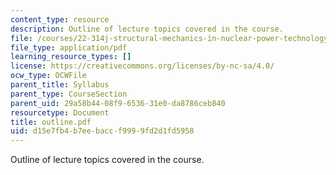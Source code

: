 ```yaml
---
content_type: resource
description: Outline of lecture topics covered in the course.
file: /courses/22-314j-structural-mechanics-in-nuclear-power-technology-fall-2006/d15e7fb4b7eebaccf9999fd2d1fd5958_outline.pdf
file_type: application/pdf
learning_resource_types: []
license: https://creativecommons.org/licenses/by-nc-sa/4.0/
ocw_type: OCWFile
parent_title: Syllabus
parent_type: CourseSection
parent_uid: 29a58b44-08f9-6536-31e0-da8786ceb840
resourcetype: Document
title: outline.pdf
uid: d15e7fb4-b7ee-bacc-f999-9fd2d1fd5958
---
```

Outline of lecture topics covered in the course.